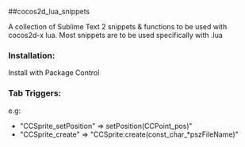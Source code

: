 ##cocos2d_lua_snippets

A collection of Sublime Text 2 snippets & functions to be used with cocos2d-x lua. Most snippets are to be used specifically with .lua

### Installation:
Install with Package Control

### Tab Triggers:

e.g:

- "CCSprite_setPosition" => setPosition(CCPoint_pos)"
- "CCSprite_create" => "CCSprite:create(const_char_*pszFileName)"
